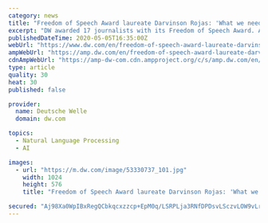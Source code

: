 ```yaml
---
category: news
title: "Freedom of Speech Award laureate Darvinson Rojas: 'What we need is more journalists on the streets'"
excerpt: "DW awarded 17 journalists with its Freedom of Speech Award. Among them is Venezuelan journalist Darvinson Rojas. He speaks to DW about the challenges of working as a journalist in his country."
publishedDateTime: 2020-05-05T16:35:00Z
webUrl: "https://www.dw.com/en/freedom-of-speech-award-laureate-darvinson-rojas-what-we-need-is-more-journalists-on-the-streets/a-53340819"
ampWebUrl: "https://amp.dw.com/en/freedom-of-speech-award-laureate-darvinson-rojas-what-we-need-is-more-journalists-on-the-streets/a-53340819"
cdnAmpWebUrl: "https://amp-dw-com.cdn.ampproject.org/c/s/amp.dw.com/en/freedom-of-speech-award-laureate-darvinson-rojas-what-we-need-is-more-journalists-on-the-streets/a-53340819"
type: article
quality: 30
heat: 30
published: false

provider:
  name: Deutsche Welle
  domain: dw.com

topics:
  - Natural Language Processing
  - AI

images:
  - url: "https://m.dw.com/image/53330737_101.jpg"
    width: 1024
    height: 576
    title: "Freedom of Speech Award laureate Darvinson Rojas: 'What we need is more journalists on the streets'"

secured: "Aj98Xa0WpIBxRegQCbkqcxzzcp+EpM0q/LSRPLja3RNfDPDsvLSczvLOW9vLrHdAyXVe7A6+Qp3T+y2vDx56w7aSTjXVlmd2v1hlfdDE4sXn6FZKiCw+RpN/bRkc6V6uwfIB/e7K0xqoLQeB30rru/w6/6B6Gd3fTM0Tbdcuib3/xwM5kP5ChT7ZPmkoAQL6zs178yTynUng2BqxyROAu9/6uQCuJl1zu0wIN18EZGehZ3KmjsF05gKv7kDSvBN8qvi9b7yv2i9sXxHeyodxOTsfgtkJe0fjzwXFNTtHqU9TC5y2rYg/3eQMhpBVNeUSx9R+XvOWh0g5e3Yw24YuK+7fc4A3mL7qFl3w+ciNDKvTvSWLZAspIaOzvpl9jdGFUQDyIC8mAXcTCqFTOXUA+uYbpNT6x5oX21tN+gBgcM+TZTVToqdFwJk0/a8FBzd+QlVwlR9j+Zp5m+GfboHTOhwx/zBxp9aRrANe/vPP9lY=;V1VJmInYFIzP+LpDlI3W9g=="
---
```


